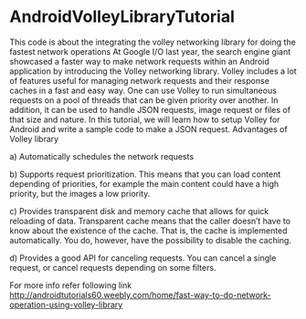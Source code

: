 AndroidVolleyLibraryTutorial
============================

This code is about the integrating the volley networking library for doing the fastest network operations
At Google I/O last year, the search engine giant showcased a faster way to make network requests within an Android application by introducing the Volley networking library. Volley includes a lot of features useful for managing network requests and their response caches in a fast and easy way.
One can use Volley to run simultaneous requests on a pool of threads that can be given priority over another. In addition, it can be used to handle JSON requests, image request or files of that size and nature.
In this tutorial, we will learn how to setup Volley for Android and write a sample code to make a JSON request.
Advantages of Volley library

a)  Automatically schedules the network requests

b) Supports request prioritization. This means that you can load content depending of priorities, for example the main content could have a high priority, but the images a low priority.

c) Provides transparent disk and memory cache that allows for quick reloading of data. Transparent cache means that the caller doesn’t have to know about the existence of the cache. That is, the cache is implemented automatically. You do, however, have the possibility to disable the caching.

d) Provides a good API for canceling requests. You can cancel a single request, or cancel requests depending on some filters.


For more info refer following link
http://androidtutorials60.weebly.com/home/fast-way-to-do-network-operation-using-volley-library
